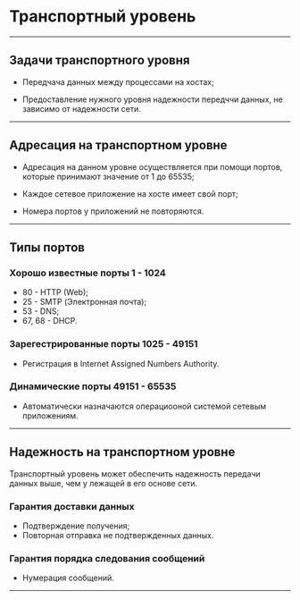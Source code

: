 # Транспортный уровень

---

## Задачи транспортного уровня

- Передчача данных между процессами на хостах;

- Предоставление нужного уровня надежности передччи данных, не зависимо от надежности сети.

---

## Адресация на транспортном уровне

- Адресация на данном уровне осуществляется при помощи портов, которые принимают значение от 1 до 65535; 

- Каждое сетевое приложение на хосте имеет свой порт;

- Номера портов у приложений не повторяются.

---

## Типы портов

### Хорошо известные порты 1 - 1024

- 80 - HTTP (Web);
- 25 - SMTP (Электронная почта);
- 53 - DNS;
- 67, 68 - DHCP.

### Зарегестрированные порты 1025 - 49151

- Регистрация в Internet Assigned Numbers Authority.

### Динамические порты 49151 - 65535

- Автоматически назначаются операциооной системой сетевым приложениям.

---

## Надежность на транспортном уровне 

Транспортный уровень может обеспечить надежность передачи данных выше, чем у лежащей в его основе сети.

### Гарантия доставки данных

- Подтверждение получения;
- Повторная отправка не подтвержденных данных.

### Гарантия порядка следования сообщений 

- Нумерация сообщений.

---

